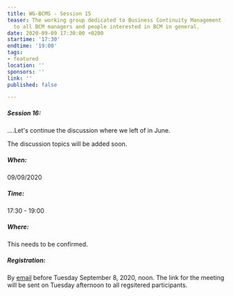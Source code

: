 ```yaml
---
title: WG-BCMS - Session 15
teaser: The working group dedicated to Business Continuity Management (BCMS) is addressed
  to all BCM managers and people interested in BCM in general.
date: 2020-09-09 17:30:00 +0200
startime: '17:30'
endtime: '19:00'
tags:
- featured
location: ''
sponsors: ''
link: ''
published: false

---
```

##### **Session 16**:

....Let's continue the discussion where we left of in June.

The discussion topics will be added soon.

##### When:

09/09/2020

##### Time:

17:30 - 19:00

##### Where:

This needs to be confirmed.

##### Registration:

By [email](mailto:secgen@clusil.lu) before Tuesday September 8, 2020, noon. The link for the meeting will be sent on Tuesday afternoon to all regsitered participants.